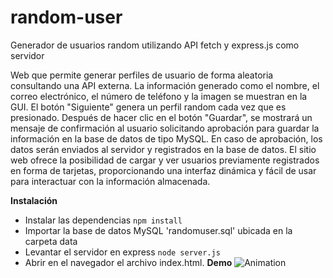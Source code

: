 # random-user
Generador de usuarios random utilizando API fetch y express.js como servidor

Web que permite generar perfiles de usuario de forma aleatoria consultando una API externa. 
La información generado como el nombre, el correo electrónico, el número de teléfono y la imagen se muestran en la GUI. El botón "Siguiente" genera un perfil random cada vez que es presionado. Después de hacer clic en el botón "Guardar", se mostrará un mensaje de confirmación al usuario solicitando aprobación para guardar la información en la base de datos de tipo MySQL. En caso de aprobación, los datos serán enviados al servidor y registrados en la base de datos. El sitio web ofrece la posibilidad de cargar y ver usuarios previamente registrados en forma de tarjetas, proporcionando una interfaz dinámica y fácil de usar para interactuar con la información almacenada.

**Instalación**

- Instalar las dependencias
```npm install```
- Importar la base de datos MySQL 'randomuser.sql' ubicada en la carpeta data
- Levantar el servidor en express
```node server.js```
- Abrir en el navegador el archivo index.html.
**Demo**
![Animation](https://github.com/blaszorrilla/random-user/assets/37028794/d211c029-5bb0-46e4-a440-03a29dfc977f)



